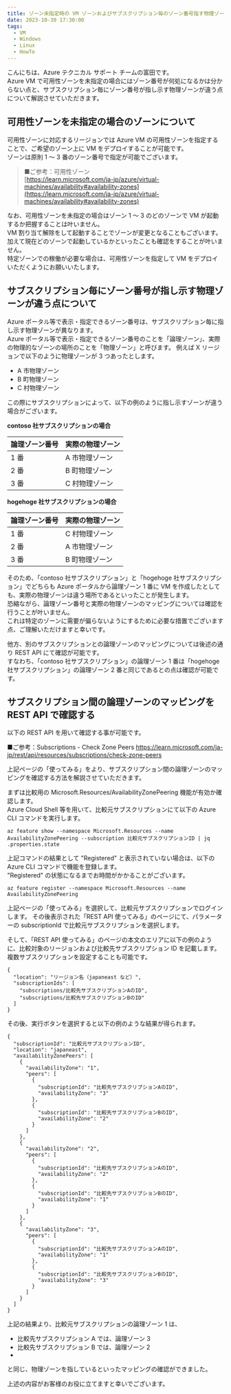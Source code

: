 ```yaml
---
title: ゾーン未指定時の VM ゾーンおよびサブスクリプション毎のゾーン番号指す物理ゾーンについて
date: 2023-10-30 17:30:00
tags:
  - VM
  - Windows
  - Linux
  - HowTo
---
```


こんにちは、Azure テクニカル サポート チームの富田です。  
Azure VM で可用性ゾーンを未指定の場合にはゾーン番号が何処になるかは分からない点と、サブスクリプション毎にゾーン番号が指し示す物理ゾーンが違う点について解説させていただきます。  

## 可用性ゾーンを未指定の場合のゾーンについて

可用性ゾーンに対応するリージョンでは Azure VM の可用性ゾーンを指定することで、ご希望のゾーン上に VM をデプロイすることが可能です。  
ゾーンは原則 1 ～ 3 番のゾーン番号で指定が可能でございます。  

> ■ご参考：可用性ゾーン  
> [https://learn.microsoft.com/ja-jp/azure/virtual-machines/availability#availability-zones](https://learn.microsoft.com/ja-jp/azure/virtual-machines/availability#availability-zones)

なお、可用性ゾーンを未指定の場合はゾーン 1 ～ 3 のどのゾーンで VM が起動するか把握することは叶いません。  
VM 割り当て解除をして起動することでゾーンが変更となることもございます。  
加えて現在どのゾーンで起動しているかといったことも確認をすることが叶いません。  
特定ゾーンでの稼働が必要な場合は、可用性ゾーンを指定して VM をデプロイいただくようにお願いいたします。  

## サブスクリプション毎にゾーン番号が指し示す物理ゾーンが違う点について

Azure ポータル等で表示・指定できるゾーン番号は、サブスクリプション毎に指し示す物理ゾーンが異なります。  
Azure ポータル等で表示・指定できるゾーン番号のことを「論理ゾーン」、実際の物理的なゾーンの場所のことを「物理ゾーン」と呼びます。
例えば X リージョンで以下のように物理ゾーンが 3 つあったとします。  

- A 市物理ゾーン 
- B 町物理ゾーン 
- C 村物理ゾーン 

この際にサブスクリプションによって、以下の例のように指し示すゾーンが違う場合がございます。  

**contoso 社サブスクリプションの場合**

|論理ゾーン番号|実際の物理ゾーン|
|:-|:-|
|1 番|A 市物理ゾーン|
|2 番|B 町物理ゾーン|
|3 番|C 村物理ゾーン|

**hogehoge 社サブスクリプションの場合**

|論理ゾーン番号|実際の物理ゾーン|
|:-|:-|
|1 番|C 村物理ゾーン|
|2 番|A 市物理ゾーン|
|3 番|B 町物理ゾーン|

そのため、「contoso 社サブスクリプション」と「hogehoge 社サブスクリプション」でどちらも Azure ポータルから論理ゾーン 1 番に VM を作成したとしても、実際の物理ゾーンは違う場所であるといったことが発生します。  
恐縮ながら、論理ゾーン番号と実際の物理ゾーンのマッピングについては確認を行うことが叶いません。  
これは特定のゾーンに需要が偏らないようにするために必要な措置でございます点、ご理解いただけますと幸いです。  

他方、別のサブスクリプションとの論理ゾーンのマッピングについては後述の通り REST API にて確認が可能です。  
すなわち、「contoso 社サブスクリプション」の論理ゾーン 1 番は「hogehoge 社サブスクリプション」の論理ゾーン 2 番と同じであるとの点は確認が可能です。  

## サブスクリプション間の論理ゾーンのマッピングを REST API で確認する

以下の REST API を用いて確認する事が可能です。  

■ご参考：Subscriptions - Check Zone Peers
https://learn.microsoft.com/ja-jp/rest/api/resources/subscriptions/check-zone-peers

上記ページの「使ってみる」をより、サブスクリプション間の論理ゾーンのマッピングを確認する方法を解説させていただきます。  

まずは比較用の Microsoft.Resources/AvailabilityZonePeering 機能が有効か確認します。  
Azure Cloud Shell 等を用いて、比較元サブスクリプションにて以下の Azure CLI コマンドを実行します。  

```azurecli
az feature show --namespace Microsoft.Resources --name AvailabilityZonePeering --subscription 比較元サブスクリプションID | jq .properties.state
```

上記コマンドの結果として "Registered" と表示されていない場合は、以下の Azure CLI コマンドで機能を登録します。  
"Registered" の状態になるまでお時間がかかることがございます。  

```azurecli
az feature register --namespace Microsoft.Resources --name AvailabilityZonePeering
```

上記ページの「使ってみる」を選択して、比較元サブスクリプションでログインします。
その後表示された「REST API 使ってみる」のページにて、パラメーターの subscriptionId で比較元サブスクリプションを選択します。  

そして、「REST API 使ってみる」のページの本文のエリアに以下の例のように、比較対象のリージョンおよび比較先サブスクリプション ID を記載します。
複数サブスクリプションを設定することも可能です。

```http
{
  "location": "リージョン名（japaneast など）",
  "subscriptionIds": [
    "subscriptions/比較先サブスクリプションAのID",
    "subscriptions/比較先サブスクリプションBのID"
  ]
}
```

その後、実行ボタンを選択すると以下の例のような結果が得られます。

```http
{
  "subscriptionId": "比較元サブスクリプションID",
  "location": "japaneast",
  "availabilityZonePeers": [
    {
      "availabilityZone": "1",
      "peers": [
        {
          "subscriptionId": "比較先サブスクリプションAのID",
          "availabilityZone": "3"
        },
        {
          "subscriptionId": "比較先サブスクリプションBのID",
          "availabilityZone": "2"
        }
      ]
    },
    {
      "availabilityZone": "2",
      "peers": [
        {
          "subscriptionId": "比較先サブスクリプションAのID",
          "availabilityZone": "2"
        },
        {
          "subscriptionId": "比較先サブスクリプションBのID",
          "availabilityZone": "1"
        }
      ]
    },
    {
      "availabilityZone": "3",
      "peers": [
        {
          "subscriptionId": "比較先サブスクリプションAのID",
          "availabilityZone": "1"
        },
        {
          "subscriptionId": "比較先サブスクリプションBのID",
          "availabilityZone": "3"
        }
      ]
    }
  ]
}
```

上記の結果より、比較元サブスクリプションの論理ゾーン 1 は、  

- 比較先サブスクリプション A では、論理ゾーン 3
- 比較先サブスクリプション B では、論理ゾーン 2
- 
と同じ、物理ゾーンを指しているといったマッピングの確認ができました。  

上述の内容がお客様のお役に立てますと幸いでございます。